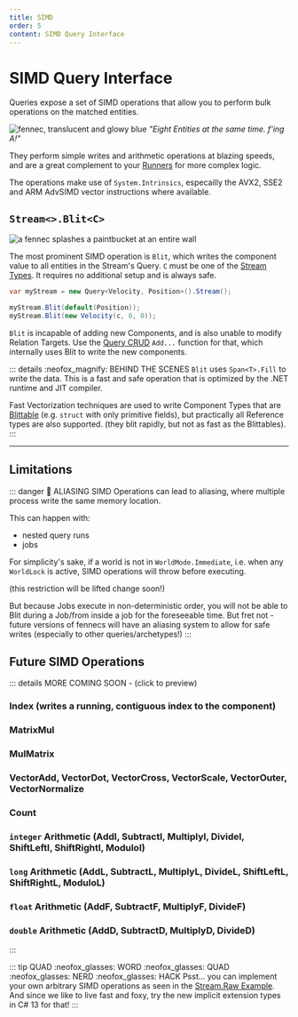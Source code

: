```yaml
---
title: SIMD
order: 5
content: SIMD Query Interface
---
```


# SIMD Query Interface
Queries expose a set of SIMD operations that allow you to perform bulk operations on the matched entities.

![fennec, translucent and glowy blue](https://fennecs.tech/img/fennec-vectorized-256.png)
*"Eight Entities at the same time. f'ing A!"*

They perform simple writes and arithmetic operations at blazing speeds, and are a great complement to your [Runners](Stream.For.md) for more complex logic.

The operations make use of `System.Intrinsics`, especailly the AVX2, SSE2 and ARM AdvSIMD vector instructions where available. 

## `Stream<>.Blit<C>`
![a fennec splashes a paintbucket at an entire wall ](https://fennecs.tech/img/fennec-blit.png)

The most prominent SIMD operation is `Blit`, which writes the component value to all entities in the Stream's Query. `C` must be one of the [Stream Types](index.md#stream-types). It requires no additional setup and is always safe.

```csharp
var myStream = new Query<Velocity, Position>().Stream();

myStream.Blit(default(Position));
myStream.Blit(new Velocity(c, 0, 0));
```

`Blit` is incapable of adding new Components, and is also unable to modify Relation Targets. Use the [Query CRUD](/docs/Queries/CRUD.md) `Add...` function for that, which internally uses Blit to write the new components.

::: details :neofox_magnify: BEHIND THE SCENES
`Blit` uses `Span<T>.Fill` to write the data. This is a fast and safe operation that is optimized by the .NET runtime and JIT compiler.

Fast Vectorization techniques are used to write Component Types that are [Blittable](https://learn.microsoft.com/en-us/dotnet/framework/interop/blittable-and-non-blittable-types) (e.g. `struct` with only primitive fields), but practically all Reference types are also supported. (they blit rapidly, but not as fast as the Blittables).
:::

------
## Limitations
::: danger 🔏 ALIASING
SIMD Operations can lead to aliasing, where multiple process write the same memory location. 

This can happen with:
- nested query runs
- jobs

For simplicity's sake, if a world is not in `WorldMode.Immediate`, i.e. when any `WorldLock` is active, SIMD operations will throw before executing.

(this restriction will be lifted change soon!)

But because Jobs execute in non-deterministic order, you will not be able to Blit during a Job/from inside a job for the foreseeable time. But fret not - future versions of fennecs will have an aliasing system to allow for safe writes (especially to other queries/archetypes!)
:::

## Future SIMD Operations
::: details MORE COMING SOON - (click to preview)

### Index (writes a running, contiguous index to the component)

### MatrixMul

### MulMatrix

### VectorAdd, VectorDot, VectorCross, VectorScale, VectorOuter, VectorNormalize

### Count

### `integer` Arithmetic (AddI, SubtractI, MultiplyI, DivideI, ShiftLeftI, ShiftRightI, ModuloI)
### `long` Arithmetic (AddL, SubtractL, MultiplyL, DivideL, ShiftLeftL, ShiftRightL, ModuloL)
### `float` Arithmetic (AddF, SubtractF, MultiplyF, DivideF)
### `double` Arithmetic (AddD, SubtractD, MultiplyD, DivideD)



:::


::: tip QUAD :neofox_glasses: WORD :neofox_glasses: QUAD :neofox_glasses: NERD :neofox_glasses: HACK
Psst... you can implement your own arbitrary SIMD operations as seen in the  [Stream.Raw Example](Stream.Raw.md#examples).  
And since we like to live fast and foxy, try the new implicit extension types in C# 13 for that!
:::

